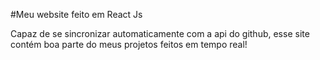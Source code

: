 #Meu website feito em React Js

Capaz de se sincronizar automaticamente com a api do github, esse site contém boa parte do meus projetos feitos em tempo real!
